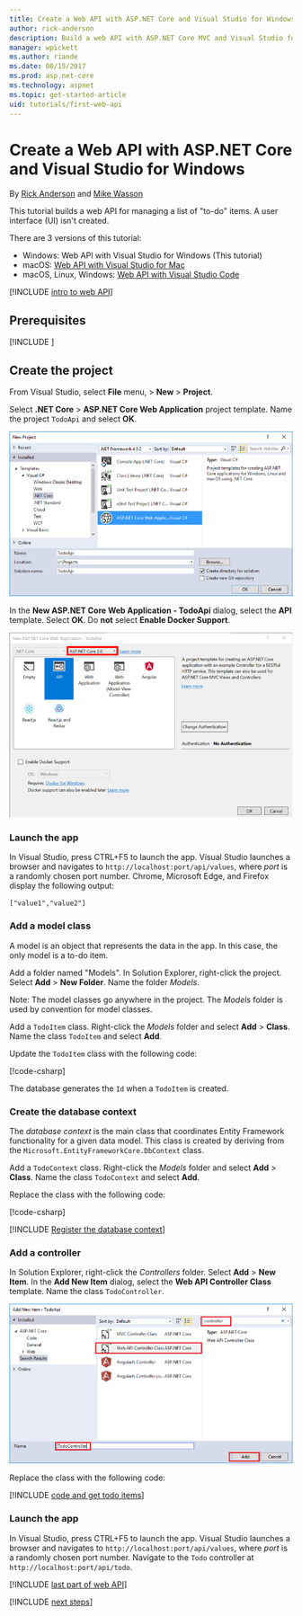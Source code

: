 ```yaml
---
title: Create a Web API with ASP.NET Core and Visual Studio for Windows
author: rick-anderson
description: Build a web API with ASP.NET Core MVC and Visual Studio for Windows
manager: wpickett
ms.author: riande
ms.date: 08/15/2017
ms.prod: asp.net-core
ms.technology: aspnet
ms.topic: get-started-article
uid: tutorials/first-web-api
---
```

# Create a Web API with ASP.NET Core and Visual Studio for Windows

By [Rick Anderson](https://twitter.com/RickAndMSFT) and [Mike Wasson](https://github.com/mikewasson)

This tutorial builds a web API for managing a list of "to-do" items. A user interface (UI) isn't created.

There are 3 versions of this tutorial:

* Windows: Web API with Visual Studio for Windows (This tutorial)
* macOS: [Web API with Visual Studio for Mac](xref:tutorials/first-web-api-mac)
* macOS, Linux, Windows: [Web API with Visual Studio Code](xref:tutorials/web-api-vsc)

<!-- WARNING: The code AND images in this doc are used by uid: tutorials/web-api-vsc, tutorials/first-web-api-mac and tutorials/first-web-api. If you change any code/images in this tutorial, update uid: tutorials/web-api-vsc -->

[!INCLUDE [intro to web API](../includes/webApi/intro.md)]

## Prerequisites

[!INCLUDE [](~/includes/net-core-prereqs-windows.md)]

## Create the project

From Visual Studio, select **File** menu, > **New** > **Project**.

Select **.NET Core** > **ASP.NET Core Web Application** project template. Name the project `TodoApi` and select **OK**.

![New project dialog](first-web-api/_static/new-project.png)

In the **New ASP.NET Core Web Application - TodoApi** dialog, select the **API** template. Select **OK**. Do **not** select **Enable Docker Support**.

![New ASP.NET Web Application dialog with Web API project template selected from ASP.NET Core Templates](first-web-api/_static/web-api-project.png)

### Launch the app

In Visual Studio, press CTRL+F5 to launch the app. Visual Studio launches a browser and navigates to `http://localhost:port/api/values`, where *port* is a randomly chosen port number. Chrome, Microsoft Edge, and Firefox display the following output:

```
["value1","value2"]
```

### Add a model class

A model is an object that represents the data in the app. In this case, the only model is a to-do item.

Add a folder named "Models". In Solution Explorer, right-click the project. Select **Add** > **New Folder**. Name the folder *Models*.

Note: The model classes go anywhere in the project. The *Models* folder is used by convention for model classes.

Add a `TodoItem` class. Right-click the *Models* folder and select **Add** > **Class**. Name the class `TodoItem` and select **Add**.

Update the `TodoItem` class with the following code:

[!code-csharp[](first-web-api/sample/TodoApi/Models/TodoItem.cs)]

The database generates the `Id` when a `TodoItem` is created.

### Create the database context

The *database context* is the main class that coordinates Entity Framework functionality for a given data model. This class is created by deriving from the `Microsoft.EntityFrameworkCore.DbContext` class.

Add a `TodoContext` class. Right-click the *Models* folder and select **Add** > **Class**. Name the class `TodoContext` and select **Add**.

Replace the class with the following code:

[!code-csharp[](first-web-api/sample/TodoApi/Models/TodoContext.cs)]

[!INCLUDE [Register the database context](../includes/webApi/register_dbContext.md)]

### Add a controller

In Solution Explorer, right-click the *Controllers* folder. Select **Add** > **New Item**. In the **Add New Item** dialog, select the **Web API Controller Class** template. Name the class `TodoController`.

![Add new Item dialog with controller in search box and web API controller selected](first-web-api/_static/new_controller.png)

Replace the class with the following code:

[!INCLUDE [code and get todo items](../includes/webApi/getTodoItems.md)]

### Launch the app

In Visual Studio, press CTRL+F5 to launch the app. Visual Studio launches a browser and navigates to `http://localhost:port/api/values`, where *port* is a randomly chosen port number. Navigate to the `Todo` controller at `http://localhost:port/api/todo`.

[!INCLUDE [last part of web API](../includes/webApi/end.md)]

[!INCLUDE [next steps](../includes/webApi/next.md)]

